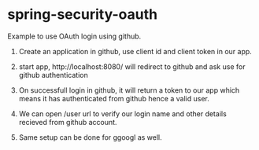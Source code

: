 # spring-security-oauth
Example to use OAuth login using github.

1. Create an application in github, use client id and client token in our app.

2. start app, http://localhost:8080/ will redirect to github and ask use for github authentication
3. On successfull login in github, it will return a token to our app which means it has authenticated from github hence a valid user.
4. We can open /user url to verify our login name and other details recieved from github account.

5. Same setup can be done for ggoogl as well.
